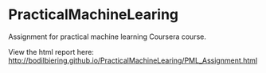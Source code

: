 # PracticalMachineLearing
Assignment for practical machine learning Coursera course.

View the html report here: http://bodilbiering.github.io/PracticalMachineLearing/PML_Assignment.html
